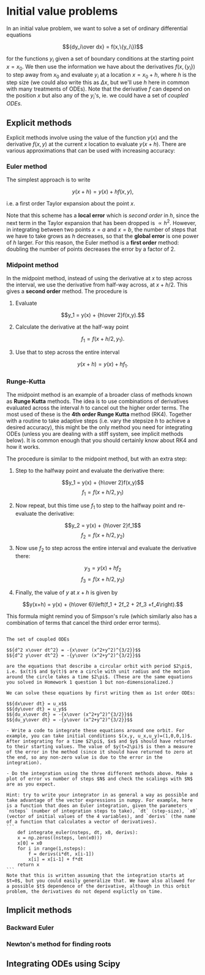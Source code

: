 # Initial value problems

In an initial value problem, we want to solve a set of ordinary differential equations 

$${dy_i\over dx} = f(x,\{y_i\})$$

for the functions $y_i$ given a set of boundary conditions at the starting point $x=x_0$. We then use the information we have about the derivatives $f(x,\{y_i\})$ to step away from $x_0$ and evaluate $y_i$ at a location $x=x_0+h$, where $h$ is the step size (we could also write this as $\Delta x$, but we'll use $h$ here in common with many treatments of ODEs). Note that the derivative $f$ can depend on the position $x$ but also any of the $y_i$'s, ie. we could have a set of *coupled ODEs*. 

## Explicit methods

Explicit methods involve using the value of the function $y(x)$ and the derivative $f(x,y)$ at the current $x$ location to evaluate $y(x+h)$. There are various approximations that can be used with increasing accuracy:

### Euler method

The simplest approach is to write

$$y(x+h) = y(x) + hf(x,y),$$

i.e. a first order Taylor expansion about the point $x$. 

Note that this scheme has a **local error** which is *second order* in $h$, since the next term in the Taylor expansion that has been dropped is $\propto h^2$. However, in integrating between two points $x=a$ and $x=b$, the number of steps that we have to take grows as $h$ decreases, so that the **global error** is one power of $h$ larger. For this reason, the Euler method is a **first order** method: doubling the number of points decreases the error by a factor of 2.
 
### Midpoint method

In the midpoint method, instead of using the derivative at $x$ to step across the interval, we use the derivative from half-way across, at $x+h/2$. This gives a **second order** method. The procedure is

1. Evaluate

$$y_1 = y(x) + {h\over 2}f(x,y).$$

2. Calculate the derivative at the half-way point

$$f_1 = f(x+h/2, y_1).$$

3. Use that to step across the entire interval

$$y(x+h) = y(x) + h f_1.$$


### Runge-Kutta

The midpoint method is an example of a broader class of methods known as **Runge Kutta** methods. The idea is to use combinations of derivatives evaluated across the interval $h$ to cancel out the higher order terms. The most used of these is the **4th order Runge Kutta** method (RK4). Together with a routine to take adaptive steps (i.e. vary the stepsize $h$ to achieve a desired accuracy), this might be the only method you need for integrating ODEs (unless you are dealing with a stiff system, see implicit methods below). It is common enough that you should certainly know about RK4 and how it works.

The procedure is similar to the midpoint method, but with an extra step:

1. Step to the halfway point and evaluate the derivative there:

$$y_1 = y(x) + {h\over 2}f(x,y)$$
$$f_1 = f(x+h/2, y_1)$$

2. Now repeat, but this time use $f_1$ to step to the halfway point and re-evaluate the derivative:

$$y_2 = y(x) + {h\over 2}f_1$$
$$f_2 = f(x+h/2, y_2)$$

3. Now use $f_2$ to step across the entire interval and evaluate the derivative there:

$$y_3 = y(x) + h f_2$$
$$f_3 = f(x+h/2, y_3)$$

4. Finally, the value of $y$ at $x+h$ is given by

$$y(x+h) = y(x) + {h\over 6}\left(f_1 + 2f_2 + 2f_3 +f_4\right).$$

This formula might remind you of Simpson's rule (which similarly also has a combination of terms that cancel the third order error terms).

````{admonition} Exercise: Runge-Kutta orbit integrations

The set of coupled ODEs

$${d^2 x\over dt^2} = -{x\over (x^2+y^2)^{3/2}}$$
$${d^2 y\over dt^2} = -{y\over (x^2+y^2)^{3/2}}$$

are the equations that describe a circular orbit with period $2\pi$, i.e. $x(t)$ and $y(t)$ are a circle with unit radius and the motion around the circle takes a time $2\pi$. (These are the same equations you solved in Homework 1 question 1 but non-dimensionalized.)

We can solve these equations by first writing them as 1st order ODEs:

$${dx\over dt} = u_x$$
$${dy\over dt} = u_y$$
$${du_x\over dt} = -{x\over (x^2+y^2)^{3/2}}$$
$${du_y\over dt} = -{y\over (x^2+y^2)^{3/2}}$$

- Write a code to integrate these equations around one orbit. For example, you can take initial conditions $(x,y, u_x,u_y)=(1,0,0,1)$. After integrating for a time $2\pi$, $x$ and $y$ should have returned to their starting values. The value of $y(t=2\pi)$ is then a measure of the error in the method (since it should have returned to zero at the end, so any non-zero value is due to the error in the integration).

- Do the integration using the three different methods above. Make a plot of error vs number of steps $N$ and check the scalings with $N$ are as you expect.

Hint: try to write your integrator in as general a way as possible and take advantage of the vector expressions in numpy. For example, here is a function that does an Euler integration, given the parameters `nsteps` (number of integration steps to take), `dt` (step-size), `x0` (vector of initial values of the 4 variables), and `derivs` (the name of a function that calculates a vector of derivatives).
```
    def integrate_euler(nsteps, dt, x0, derivs):
    x = np.zeros((nsteps, len(x0)))
    x[0] = x0
    for i in range(1,nsteps):    
        f = derivs(i*dt, x[i-1])
        x[i] = x[i-1] + f*dt
    return x
```
Note that this is written assuming that the integration starts at $t=0$, but you could easily generalize that. We have also allowed for a possible $t$ dependence of the derivative, although in this orbit problem, the derivatives do not depend explictly on time.
````





## Implicit methods

### Backward Euler

### Newton's method for finding roots

## Integrating ODEs using Scipy



